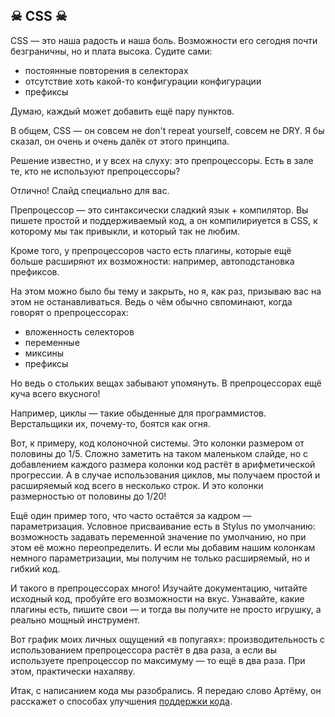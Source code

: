 ## ☠ CSS ☠

CSS — это наша радость и наша боль. Возможности его сегодня почти безграничны, но и плата высока. Судите сами:

* постоянные повторения в селекторах
* отсутствие хоть какой-то конфигурации конфигурации
* префиксы

Думаю, каждый может добавить ещё пару пунктов.

В общем, CSS — он совсем не don't repeat yourself, совсем не DRY. Я бы сказал, он очень и очень далёк от этого принципа.

Решение известно, и у всех на слуху: это препроцессоры. Есть в зале те, кто не используют препроцессоры?

Отлично! Слайд специально для вас.

Препроцессор — это синтаксически сладкий язык + компилятор. Вы пишете простой и поддерживаемый код, а он компилириуется в CSS, к которому мы так привыкли, и который так не любим.

Кроме того, у препроцессоров часто есть плагины, которые ещё больше расширяют их возможности: например, автоподстановка префиксов.

На этом можно было бы тему и закрыть, но я, как раз, призываю вас на этом не останавливаться. Ведь о чём обычно свпоминают, когда говорят о препроцессорах:
* вложенность селекторов
* переменные
* миксины
* префиксы

Но ведь о стольких вещах забывают упомянуть. В препроцессорах ещё куча всего вкусного!

Например, циклы — такие обыденные для программистов. Верстальщики их, почему-то, боятся как огня.

Вот, к примеру, код колоночной системы. Это колонки размером от половины до 1/5. Сложно заметить на таком маленьком слайде, но с добавлением каждого размера колонки код растёт в арифметической прогрессии. А в случае использования циклов, мы получаем простой и расширяемый код всего в несколько строк. И это колонки размерностью от половины до 1/20!

Ещё один пример того, что часто остаётся за кадром — параметризация. Условное присваивание есть в Stylus по умолчанию: возможность задавать переменной значение по умолчанию, но при этом её можно переопределить. И если мы добавим нашим колонкам немного параметризации, мы получим не только расширяемый, но и гибкий код.

И такого в препроцессорах много! Изучайте документацию, читайте исходный код, пробуйте его возможности на вкус. Узнавайте, какие плагины есть, пишите свои — и тогда вы получите не просто игрушку, а реально мощный инструмент.

Вот график моих личных ощущений «в попугаях»: производительность с использованием препроцессора растёт в два раза, а если вы используете препроцессор по максимуму — то ещё в два раза. При этом, практически нахаляву.

Итак, с написанием кода мы разобрались. Я передаю слово Артёму, он расскажет о способах улучшения [поддержки кода](dependencies.md).
